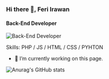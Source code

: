 <!--ini dibuat dengan https://arturssmirnovs.github.io/github-profile-readme-generator/-->


### Hi there 👋, Feri Irawan
#### Back-End Developer
![Back-End Developer](https://user-images.githubusercontent.com/61820040/114247739-14670b00-99c0-11eb-9115-8dd221ea46ac.gif)


Skills: PHP / JS / HTML / CSS / PYHTON

- 🔭 I’m currently working on this page. 

<!--[![Anurag's GitHub stats](https://github-readme-stats.vercel.app/api?username=feri03)](https://github.com/anuraghazra/github-readme-stats)-->
![Anurag's GitHub stats](https://github-readme-stats.vercel.app/api?username=feri03&show_icons=true&theme=react)



<!--
**Feri03/Feri03** is a ✨ _special_ ✨ repository because its `README.md` (this file) appears on your GitHub profile.

Here are some ideas to get you started:

- 🔭 I’m currently working on ...
- 🌱 I’m currently learning ...
- 👯 I’m looking to collaborate on ...
- 🤔 I’m looking for help with ...
- 💬 Ask me about ...
- 📫 How to reach me: ...
- 😄 Pronouns: ...
- ⚡ Fun fact: ...
-->
